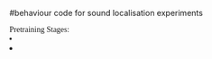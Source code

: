 #behaviour code for sound localisation experiments

<font face="Calibri">
Pretraining Stages:
<li>
<li>


</font>
